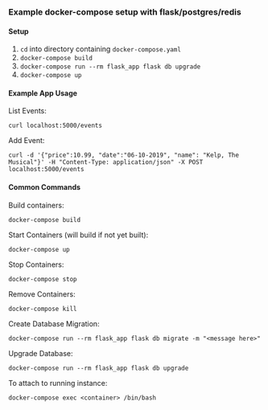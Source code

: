 ### Example docker-compose setup with flask/postgres/redis

#### Setup
1. `cd` into directory containing `docker-compose.yaml`
2. `docker-compose build`
3. `docker-compose run --rm flask_app flask db upgrade`
4. `docker-compose up`

#### Example App Usage

List Events:
```
curl localhost:5000/events
```

Add Event: 
```
curl -d '{"price":10.99, "date":"06-10-2019", "name": "Kelp, The Musical"}' -H "Content-Type: application/json" -X POST localhost:5000/events
```

#### Common Commands

Build containers:
```
docker-compose build
```

Start Containers (will build if not yet built):
```
docker-compose up
```

Stop Containers:
```
docker-compose stop
```

Remove Containers:
```
docker-compose kill
```

Create Database Migration:
```
docker-compose run --rm flask_app flask db migrate -m "<message here>"
```

Upgrade Database:
```
docker-compose run --rm flask_app flask db upgrade
```

To attach to running instance:
```
docker-compose exec <container> /bin/bash
```

